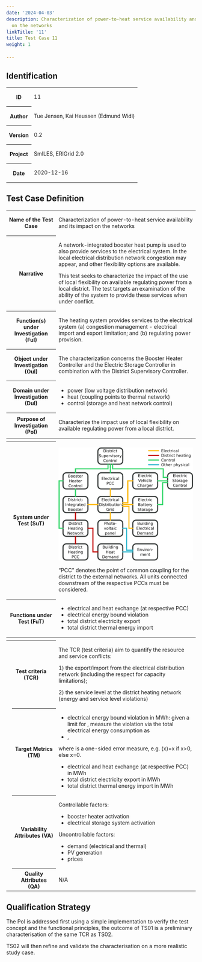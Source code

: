 ```yaml
---
date: '2024-04-03'
description: Characterization of power-to-heat service availability and its impact
  on the networks
linkTitle: '11'
title: Test Case 11
weight: 1

---
```



## Identification


<table>
<tr>
<th colspan=1>
ID</th>
<td colspan=1>
<p>11</p></td>
</tr>
<tr>
<th colspan=1>
Author</th>
<td colspan=1>
<p>Tue Jensen, Kai Heussen (Edmund Widl)</p></td>
</tr>
<tr>
<th colspan=1>
Version</th>
<td colspan=1>
<p>0.2</p></td>
</tr>
<tr>
<th colspan=1>
Project</th>
<td colspan=1>
<p>SmILES, ERIGrid 2.0</p></td>
</tr>
<tr>
<th colspan=1>
Date</th>
<td colspan=1>
<p>2020-12-16</p></td>
</tr>
</table>



## Test Case Definition


<table>
<tr>
<th colspan=2>
Name of the Test Case</th>
<td colspan=1>
<p>Characterization of power-to-heat service availability and its impact on the networks</p></td>
</tr>
<tr>
<th colspan=2>
Narrative</th>
<td colspan=1>
<p>A network-integrated booster heat pump is used to also provide services to the electrical system. In the local electrical distribution network congestion may appear, and other flexibility options are available. </p><p>This test seeks to characterize the impact of the use of local flexibility on available regulating power from a local district. The test targets an examination of the ability of the system to provide these services when under conflict. </p></td>
</tr>
<tr>
<th colspan=2>
Function(s) under Investigation (FuI)</th>
<td colspan=1>
<p>The heating system provides services to the electrical system (a) congestion management - electrical import and export limitation; and (b) regulating power provision. </p></td>
</tr>
<tr>
<th colspan=2>
Object under Investigation (OuI)</th>
<td colspan=1>
<p>The characterization concerns the Booster Heater Controller and the Electric Storage Controller in combination with the District Supervisory Controller.</p></td>
</tr>
<tr>
<th colspan=2>
Domain under Investigation (DuI)</th>
<td colspan=1>
<ul>
<li>power (low voltage distribution network)</li>
<li>heat (coupling points to thermal network)</li>
<li>control (storage and heat network control)</li>
</ul></td>
</tr>
<tr>
<th colspan=2>
Purpose of Investigation (PoI)</th>
<td colspan=1>
<p>Characterize the impact use of local flexibility on available regulating power from a local district.</p></td>
</tr>
<tr>
<th colspan=3>
</th>
</tr>
<tr>
<th colspan=2>
System under Test (SuT)</th>
<td colspan=1>
<p><img src="image1.png"/></p><p>“PCC” denotes the point of common coupling for the district to the external networks. All units connected downstream of the respective PCCs must be considered.</p></td>
</tr>
<tr>
<th colspan=2>
Functions under Test (FuT)</th>
<td colspan=1>
<ul>
<li>electrical and heat exchange (at respective PCC)</li>
<li>electrical energy bound violation</li>
<li>total district electricity export</li>
<li>total district thermal energy import</li>
</ul></td>
</tr>
<tr>
<th colspan=3>
</th>
</tr>
<tr>
<th colspan=2>
Test criteria (TCR)</th>
<td colspan=1>
<p>The TCR (test criteria) aim to quantify the resource and service conflicts: </p><p>1) the export/import from the electrical distribution network (including the respect for capacity limitations); </p><p>2) the service level at the district heating network (energy and service level violations)</p></td>
</tr>
<tr>
<td colspan=1>
</td>
<th colspan=1>
Target Metrics (TM)</th>
<td colspan=1>
<ul>
<li>electrical energy bound violation in MWh: given a limit  for , measure the violation via the total electrical energy consumption as</li>
<li>,</li>
</ul><p>where  is a one-sided error measure, e.g. (x)=x if x&gt;0, else x=0.</p><ul>
<li>electrical and heat exchange (at respective PCC) in MWh</li>
<li>total district electricity export in MWh</li>
<li>total district thermal energy import in MWh</li>
</ul></td>
</tr>
<tr>
<td colspan=1>
</td>
<th colspan=1>
Variability Attributes (VA)</th>
<td colspan=1>
<p>Controllable factors:</p><ul>
<li>booster heater activation</li>
<li>electrical storage system activation</li>
</ul><p>Uncontrollable factors:</p><ul>
<li>demand (electrical and thermal)</li>
<li>PV generation</li>
<li>prices</li>
</ul></td>
</tr>
<tr>
<td colspan=1>
</td>
<th colspan=1>
Quality Attributes (QA)</th>
<td colspan=1>
<p>N/A</p></td>
</tr>
</table>



## Qualification Strategy

<p>The PoI is addressed first using a simple implementation to verify the test concept and the functional principles, the outcome of TS01 is a preliminary characterisation of the same TCR as TS02. </p><p>TS02 will then refine and validate the characterisation on a more realistic study case. </p>


